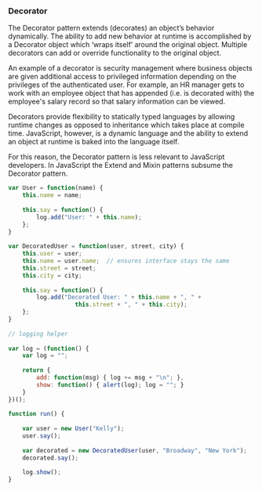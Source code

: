 ### Decorator

The Decorator pattern extends (decorates) an object’s behavior dynamically. The ability to add new behavior at runtime is accomplished by a Decorator object which ‘wraps itself’ around the original object. Multiple decorators can add or override functionality to the original object.

An example of a decorator is security management where business objects are given additional access to privileged information depending on the privileges of the authenticated user. For example, an HR manager gets to work with an employee object that has appended (i.e. is decorated with) the employee's salary record so that salary information can be viewed.

Decorators provide flexibility to statically typed languages by allowing runtime changes as opposed to inheritance which takes place at compile time. JavaScript, however, is a dynamic language and the ability to extend an object at runtime is baked into the language itself.

For this reason, the Decorator pattern is less relevant to JavaScript developers. In JavaScript the Extend and Mixin patterns subsume the Decorator pattern.

```js
var User = function(name) {
    this.name = name;
 
    this.say = function() {
        log.add("User: " + this.name);
    };
}
 
var DecoratedUser = function(user, street, city) {
    this.user = user;
    this.name = user.name;  // ensures interface stays the same
    this.street = street;
    this.city = city;
 
    this.say = function() {
        log.add("Decorated User: " + this.name + ", " +
                   this.street + ", " + this.city);
    };
}
 
// logging helper
 
var log = (function() {
    var log = "";
 
    return {
        add: function(msg) { log += msg + "\n"; },
        show: function() { alert(log); log = ""; }
    }
})();
 
function run() {
 
    var user = new User("Kelly");
    user.say();
 
    var decorated = new DecoratedUser(user, "Broadway", "New York");
    decorated.say();
 
    log.show();
}
```